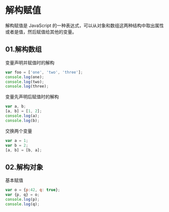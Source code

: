 # 解构赋值

解构赋值是 JavaScript 的一种表达式，可以从对象和数组这两种结构中取出属性或者是值，然后赋值给其他的变量。

## 01.解构数组

变量声明并赋值时的解构

```javascript
var foo = ['one', 'two', 'three'];
console.log(one);
console.log(two);
console.log(three);
```

变量先声明后赋值时的解构

```js
var a, b;
[a, b] = [1, 2];
console.log(a);
console.log(b);
```

交换两个变量

```js
var a = 1;
var b = 2;
[a, b] = [b, a];
```

## 02.解构对象

基本赋值

```js
var o = {p:42, q: true};
var {p, q} = o;
console.log(p);
console.log(q);
```



 

